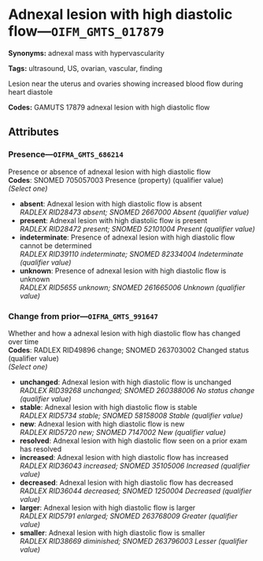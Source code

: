 # Adnexal lesion with high diastolic flow—`OIFM_GMTS_017879`

**Synonyms:** adnexal mass with hypervascularity

**Tags:** ultrasound, US, ovarian, vascular, finding

Lesion near the uterus and ovaries showing increased blood flow during heart diastole

**Codes:** GAMUTS 17879 adnexal lesion with high diastolic flow

## Attributes

### Presence—`OIFMA_GMTS_686214`

Presence or absence of adnexal lesion with high diastolic flow  
**Codes**: SNOMED 705057003 Presence (property) (qualifier value)  
*(Select one)*

- **absent**: Adnexal lesion with high diastolic flow is absent  
_RADLEX RID28473 absent; SNOMED 2667000 Absent (qualifier value)_
- **present**: Adnexal lesion with high diastolic flow is present  
_RADLEX RID28472 present; SNOMED 52101004 Present (qualifier value)_
- **indeterminate**: Presence of adnexal lesion with high diastolic flow cannot be determined  
_RADLEX RID39110 indeterminate; SNOMED 82334004 Indeterminate (qualifier value)_
- **unknown**: Presence of adnexal lesion with high diastolic flow is unknown  
_RADLEX RID5655 unknown; SNOMED 261665006 Unknown (qualifier value)_

### Change from prior—`OIFMA_GMTS_991647`

Whether and how a adnexal lesion with high diastolic flow has changed over time  
**Codes**: RADLEX RID49896 change; SNOMED 263703002 Changed status (qualifier value)  
*(Select one)*

- **unchanged**: Adnexal lesion with high diastolic flow is unchanged  
_RADLEX RID39268 unchanged; SNOMED 260388006 No status change (qualifier value)_
- **stable**: Adnexal lesion with high diastolic flow is stable  
_RADLEX RID5734 stable; SNOMED 58158008 Stable (qualifier value)_
- **new**: Adnexal lesion with high diastolic flow is new  
_RADLEX RID5720 new; SNOMED 7147002 New (qualifier value)_
- **resolved**: Adnexal lesion with high diastolic flow seen on a prior exam has resolved  
- **increased**: Adnexal lesion with high diastolic flow has increased  
_RADLEX RID36043 increased; SNOMED 35105006 Increased (qualifier value)_
- **decreased**: Adnexal lesion with high diastolic flow has decreased  
_RADLEX RID36044 decreased; SNOMED 1250004 Decreased (qualifier value)_
- **larger**: Adnexal lesion with high diastolic flow is larger  
_RADLEX RID5791 enlarged; SNOMED 263768009 Greater (qualifier value)_
- **smaller**: Adnexal lesion with high diastolic flow is smaller  
_RADLEX RID38669 diminished; SNOMED 263796003 Lesser (qualifier value)_